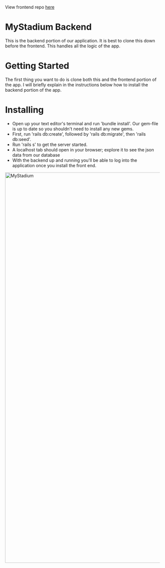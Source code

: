 View frontend repo [here](https://github.com/majormatt28/MyStadium-frontend)

# MyStadium Backend

This is the backend portion of our application. It is best to clone this down before the frontend. This handles all the logic of the app.

# Getting Started
The first thing you want to do is clone both this and the frontend portion of the app. I will briefly explain in the instructions below how to install the backend portion of the app.

# Installing

- Open up your text editor's terminal and run 'bundle install'. Our gem-file is up to date so you shouldn't need to install any new gems.
- First, run 'rails db:create', followed by 'rails db:migrate', then 'rails db:seed'.
- Run 'rails s' to get the server started.
- A localhost tab should open in your browser; explore it to see the json data from our database
- With the backend up and running you'll be able to log into the application once you install the front end.

<img width="1267" alt="MyStadium" src="https://user-images.githubusercontent.com/58439248/124312454-59bd5380-db3d-11eb-96e6-e23e184d6192.png">


